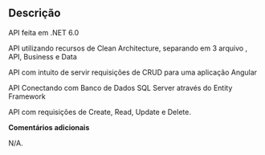 ## Descrição  

API feita em .NET 6.0

API utilizando recursos de Clean Architecture, separando em 3 arquivo , API, Business e Data

API com intuito de servir requisições de CRUD para uma aplicação Angular

API Conectando com Banco de Dados SQL Server através do Entity Framework

API com requisições de Create, Read, Update e Delete.


**Comentários adicionais** 

N/A.
